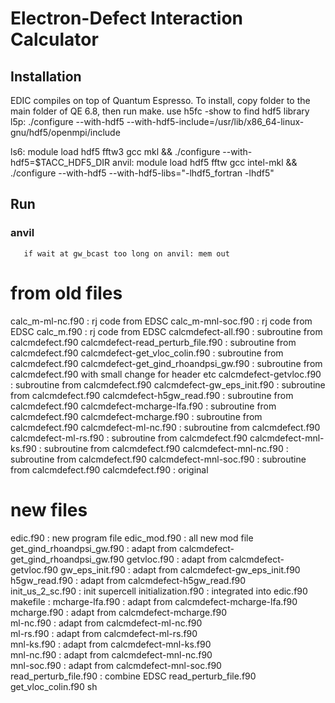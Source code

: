 # Electron-Defect Interaction Calculator

## Installation

 EDIC compiles on top of Quantum Espresso. To install, copy folder to the main folder of QE 6.8, then run make.
use h5fc -show to find hdf5 library
l5p: ./configure --with-hdf5  --with-hdf5-include=/usr/lib/x86_64-linux-gnu/hdf5/openmpi/include

ls6: module load hdf5 fftw3 gcc mkl && ./configure --with-hdf5=$TACC_HDF5_DIR
anvil: module load hdf5 fftw gcc intel-mkl && ./configure --with-hdf5 --with-hdf5-libs="-lhdf5_fortran -lhdf5"

## Run
### anvil
       if wait at gw_bcast too long on anvil: mem out


# from old files
calc_m-ml-nc.f90                      : rj code from EDSC
calc_m-mnl-soc.f90                    : rj code from EDSC
calc_m.f90                            : rj code from EDSC
calcmdefect-all.f90                   : subroutine from calcmdefect.f90
calcmdefect-read_perturb_file.f90     : subroutine from calcmdefect.f90
calcmdefect-get_vloc_colin.f90        : subroutine from calcmdefect.f90
calcmdefect-get_gind_rhoandpsi_gw.f90 : subroutine from calcmdefect.f90 with small change for header etc
calcmdefect-getvloc.f90               : subroutine from calcmdefect.f90
calcmdefect-gw_eps_init.f90           : subroutine from calcmdefect.f90
calcmdefect-h5gw_read.f90             : subroutine from calcmdefect.f90
calcmdefect-mcharge-lfa.f90           : subroutine from calcmdefect.f90
calcmdefect-mcharge.f90               : subroutine from calcmdefect.f90
calcmdefect-ml-nc.f90                 : subroutine from calcmdefect.f90
calcmdefect-ml-rs.f90                 : subroutine from calcmdefect.f90
calcmdefect-mnl-ks.f90                : subroutine from calcmdefect.f90
calcmdefect-mnl-nc.f90                : subroutine from calcmdefect.f90
calcmdefect-mnl-soc.f90               : subroutine from calcmdefect.f90
calcmdefect.f90                       : original 

# new files
edic.f90                              : new program file
edic_mod.f90                          : all new mod file
get_gind_rhoandpsi_gw.f90             : adapt from calcmdefect-get_gind_rhoandpsi_gw.f90 
getvloc.f90                           : adapt from calcmdefect-getvloc.f90
gw_eps_init.f90                       : adapt from calcmdefect-gw_eps_init.f90   
h5gw_read.f90                         : adapt from calcmdefect-h5gw_read.f90     
init_us_2_sc.f90                      : init supercell 
initialization.f90                    : integrated into edic.f90
makefile                              : 
mcharge-lfa.f90                       : adapt from calcmdefect-mcharge-lfa.f90    
mcharge.f90                           : adapt from calcmdefect-mcharge.f90       
ml-nc.f90                             : adapt from calcmdefect-ml-nc.f90         
ml-rs.f90                             : adapt from calcmdefect-ml-rs.f90         
mnl-ks.f90                            : adapt from calcmdefect-mnl-ks.f90        
mnl-nc.f90                            : adapt from calcmdefect-mnl-nc.f90        
mnl-soc.f90                           : adapt from calcmdefect-mnl-soc.f90       
read_perturb_file.f90                 : combine EDSC read_perturb_file.f90 get_vloc_colin.f90
sh










